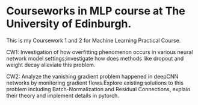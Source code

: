 # Courseworks in MLP course at The University of Edinburgh.
This is my Coursework 1 and 2 for Machine Learning Practical Course.

CW1: Investigation of how overfitting phenomenon occurs in various neural network model settings;investigate how does methods like dropout and weight decay alleviate this problem.

CW2: Analyze the vanishing gradient problem happened in deepCNN networks by monitoring gradient flows.Explore existing solutions to this problem including Batch-Normalization and Residual Connections, explain their theory and implement details in pytorch.



